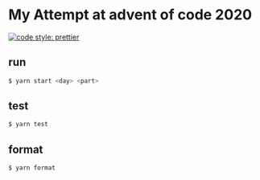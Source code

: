 # My Attempt at advent of code 2020
[![code style: prettier](https://img.shields.io/badge/code_style-prettier-ff69b4.svg?style=flat-square)](https://github.com/prettier/prettier)

## run 
```bash
$ yarn start <day> <part>
```

## test
```bash
$ yarn test
```

## format
```bash
$ yarn format
```

